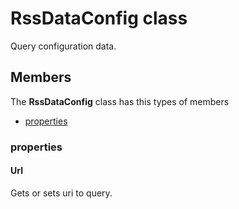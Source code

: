 
# RssDataConfig class

Query configuration data.

## Members

The **RssDataConfig** class has this types of members

* [properties](#properties)

### properties

#### Url

Gets or sets uri to query.
